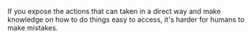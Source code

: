 If you expose the actions that can taken in a direct way and make knowledge on how to do things easy to access, it's harder for humans to make mistakes.